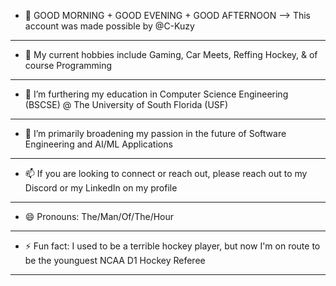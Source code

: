 - 👋 GOOD MORNING + GOOD EVENING + GOOD AFTERNOON -\-\> This account was made possible by @C-Kuzy
--------------------------------------------------------------------------------------------------------------------
- 👀 My current hobbies include Gaming, Car Meets, Reffing Hockey, & of course Programming
--------------------------------------------------------------------------------------------------------------------
- 🌱 I’m furthering my education in Computer Science Engineering (BSCSE) @ The University of South Florida (USF)
--------------------------------------------------------------------------------------------------------------------
- 💞️ I’m primarily broadening my passion in the future of Software Engineering and AI/ML Applications
--------------------------------------------------------------------------------------------------------------------
- 📫 If you are looking to connect or reach out, please reach out to my Discord or my LinkedIn on my profile
--------------------------------------------------------------------------------------------------------------------
- 😄 Pronouns: The/Man/Of/The/Hour
--------------------------------------------------------------------------------------------------------------------
- ⚡ Fun fact: I used to be a terrible hockey player, but now I'm on route to be the younguest NCAA D1 Hockey Referee
--------------------------------------------------------------------------------------------------------------------

<!---
C-Kuzy/C-Kuzy is a ✨ special ✨ repository because its `README.md` (this file) appears on your GitHub profile.
You can click the Preview link to take a look at your changes.
--->
